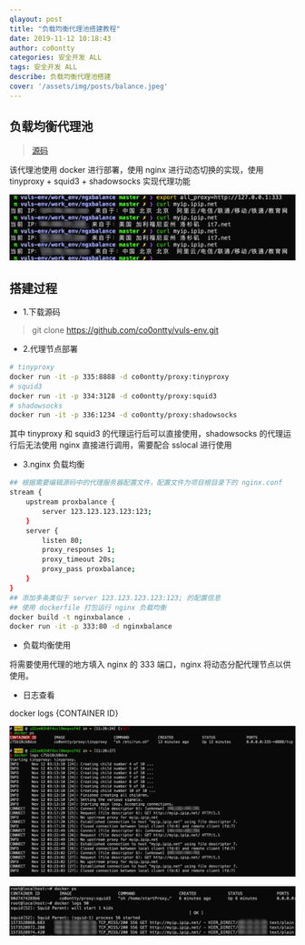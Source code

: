 ```yaml
---
qlayout: post
title: "负载均衡代理池搭建教程" 
date: 2019-11-12 10:18:43
author: co0ontty
categories: 安全开发 ALL
tags: 安全开发 ALL
describe: 负载均衡代理池搭建
cover: '/assets/img/posts/balance.jpeg'
---
```


## 负载均衡代理池
> [源码](https://github.com/co0ontty/vuls-env/tree/master/work_env/ngxbalance)

该代理池使用 docker 进行部署，使用 nginx 进行动态切换的实现，使用 tinyproxy + squid3 + shadowsocks 实现代理功能

![nginx负载均衡代理池](/assets/img/posts/Jietu20191112-112320.png)

## 搭建过程

- 1.下载源码

> git clone https://github.com/co0ontty/vuls-env.git

- 2.代理节点部署

```bash
# tinyproxy
docker run -it -p 335:8888 -d co0ontty/proxy:tinyproxy
# squid3
docker run -it -p 334:3128 -d co0ontty/proxy:squid3
# shadowsocks
docker run -it -p 336:1234 -d co0ontty/proxy:shadowsocks
```

其中 tinyproxy 和 squid3 的代理运行后可以直接使用，shadowsocks 的代理运行后无法使用 nginx 直接进行调用，需要配合 sslocal 进行使用

- 3.nginx 负载均衡

```bash
## 根据需要编辑源码中的代理服务器配置文件，配置文件为项目根目录下的 nginx.conf
stream {
    upstream proxbalance {
		server 123.123.123.123:123;
    }
    server {
        listen 80;
        proxy_responses 1;
        proxy_timeout 20s;
        proxy_pass proxbalance;
    }
}
## 添加多条类似于 server 123.123.123.123:123; 的配置信息
## 使用 dockerfile 打包运行 nginx 负载均衡
docker build -t nginxbalance .
docker run -it -p 333:80 -d nginxbalance
```

- 负载均衡使用

将需要使用代理的地方填入 nginx 的 333 端口，nginx 将动态分配代理节点以供使用。

- 日志查看

docker logs {CONTAINER ID}

![](/assets/img/posts/Jietu20191112-112959.png)

![](/assets/img/posts/Jietu20191112-112806.png)

